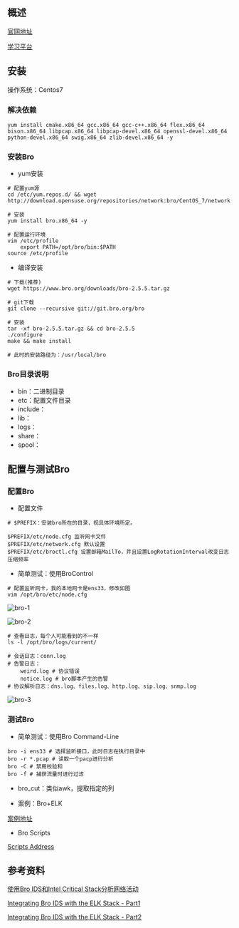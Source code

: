 ## 概述
[官网地址](https://www.bro.org/)

[学习平台](https://www.bro.org/documentation/index.html)

## 安装
操作系统：Centos7

### 解决依赖
```
yum install cmake.x86_64 gcc.x86_64 gcc-c++.x86_64 flex.x86_64 bison.x86_64 libpcap.x86_64 libpcap-devel.x86_64 openssl-devel.x86_64 python-devel.x86_64 swig.x86_64 zlib-devel.x86_64 -y
```

### 安装Bro
* yum安装

```
# 配置yum源
cd /etc/yum.repos.d/ && wget http://download.opensuse.org/repositories/network:bro/CentOS_7/network:bro.repo

# 安装
yum install bro.x86_64 -y

# 配置运行环境
vim /etc/profile
	export PATH=/opt/bro/bin:$PATH
source /etc/profile
```

* 编译安装

```
# 下载(推荐)
wget https://www.bro.org/downloads/bro-2.5.5.tar.gz

# git下载
git clone --recursive git://git.bro.org/bro

# 安装
tar -xf bro-2.5.5.tar.gz && cd bro-2.5.5
./configure
make && make install

# 此时的安装路径为：/usr/local/bro
```

### Bro目录说明
* bin：二进制目录
* etc：配置文件目录
* include：
* lib：
* logs：
* share：
* spool：

## 配置与测试Bro
### 配置Bro
* 配置文件

```
# $PREFIX：安装bro所在的目录，视具体环境所定。

$PREFIX/etc/node.cfg 监听网卡文件
$PREFIX/etc/network.cfg 默认设置
$PREFIX/etc/broctl.cfg 设置邮箱MailTo，并且设置LogRotationInterval改变日志压缩频率
```

* 简单测试：使用BroControl

```
# 配置监听网卡，我的本地网卡是ens33，修改如图
vim /opt/bro/etc/node.cfg
```

![bro-1](https://github.com/bloodzer0/Enterprise_Security_Build--Open_Source/raw/master/Infrastructure%20Security/IDS%20IPS/img/bro-1.png)

![bro-2](https://github.com/bloodzer0/Enterprise_Security_Build--Open_Source/raw/master/Infrastructure%20Security/IDS%20IPS/img/bro-2.png)

```
# 查看日志，每个人可能看到的不一样
ls -l /opt/bro/logs/current/

# 会话日志：conn.log
# 告警日志：
	weird.log # 协议错误
	notice.log # bro脚本产生的告警
# 协议解析日志：dns.log、files.log、http.log、sip.log、snmp.log
```

![bro-3](https://github.com/bloodzer0/Enterprise_Security_Build--Open_Source/raw/master/Infrastructure%20Security/IDS%20IPS/img/bro-3.png)

### 测试Bro
* 简单测试：使用Bro Command-Line

```
bro -i ens33 # 选择监听接口，此时日志在执行目录中
bro -r *.pcap # 读取一个pacp进行分析
bro -C # 禁用校验和
bro -f # 捕获流量时进行过滤
```

* bro_cut：类似awk，提取指定的列

* 案例：Bro+ELK

[案例地址](https://github.com/bloodzer0/Enterprise_Security_Build--Open_Source/blob/master/Infrastructure%20Security/IDS%20IPS/Bro%EF%BC%9A%E5%88%A9%E7%94%A8ELK%E5%88%86%E6%9E%90Bro%E6%97%A5%E5%BF%97.md)

* Bro Scripts

[Scripts Address](https://www.bro.org/sphinx/script-reference/scripts.html)


## 参考资料
[使用Bro IDS和Intel Critical Stack分析网络活动](https://bbs.pediy.com/thread-226565.htm)

[Integrating Bro IDS with the ELK Stack - Part1](https://logz.io/blog/bro-elk-part-1/)

[Integrating Bro IDS with the ELK Stack - Part2](https://logz.io/blog/bro-elk-part-2/)
